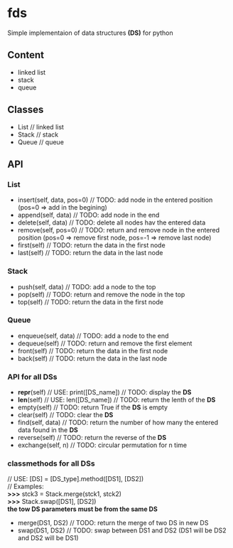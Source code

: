 # fds

Simple implementaion of data structures __(DS)__ for python

## Content

- linked list
- stack
- queue

## Classes

- List // linked list
- Stack // stack
- Queue // queue

## API

### List

- insert(self, data, pos=0) // TODO: add node in the entered position (pos=0 => add in the begining)
- append(self, data) // TODO: add node in the end
- delete(self, data) // TODO: delete all nodes hav the entered data
- remove(self, pos=0) // TODO: return and remove node in the entered position (pos=0 => remove first node, pos=-1 => remove last node)
- first(self) // TODO: return the data in the first node
- last(self) // TODO: return the data in the last node

### Stack

- push(self, data) // TODO: add a node to the top
- pop(self) // TODO: return and remove the node in the top
- top(self) // TODO: return the data in the first node

### Queue

- enqueue(self, data) // TODO: add a node to the end
- dequeue(self) // TODO: return and remove the first element
- front(self) // TODO: return the data in the first node
- back(self) // TODO: return the data in the last node

### API for all DSs

- __repr__(self) // USE: print([DS_name]) // TODO: display the __DS__
- __len__(self) // USE: len([DS_name]) // TODO: return the lenth of the __DS__
- empty(self) // TODO: return True if the __DS__ is empty
- clear(self) // TODO: clear the __DS__
- find(self, data) // TODO: return the number of how many the entered data found in the __DS__
- reverse(self) // TODO: return the reverse of the __DS__
- exchange(self, n) // TODO: circular permutation for n time

### classmethods for all DSs

// USE: [DS] = [DS_type].method([DS1], [DS2])</br>
// Examples:</br>
__>>>__ stck3 = Stack.merge(stck1, stck2)</br>
__>>>__ Stack.swap([DS1], [DS2])</br>
__the tow DS parameters must be from the same DS__
- merge(DS1, DS2) // TODO: return the merge of two DS in new DS
- swap(DS1, DS2) // TODO: swap between DS1 and DS2 (DS1 will be DS2 and DS2 will be DS1)